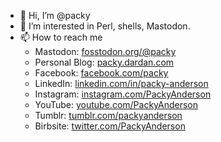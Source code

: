 - 👋 Hi, I’m @packy
- 👀 I’m interested in Perl, shells, Mastodon.
- 📫 How to reach me
  - Mastodon: <a rel="me" href="https://fosstodon.org/@packy">fosstodon.org/@packy</a>
  - Personal Blog: <a href="http://packy.dardan.com/" rel="me">packy.dardan.com</a>
  - Facebook: <a href="https://facebook.com/packy" rel="me">facebook.com/packy</a>
  - LinkedIn: <a href="https://www.linkedin.com/in/packy-anderson/" rel="me">linkedin.com/in/packy-anderson</a>
  - Instagram: <a href="https://www.instagram.com/PackyAnderson/" rel="me">instagram.com/PackyAnderson</a>
  - YouTube: <a href="https://www.youtube.com/PackyAnderson" rel="me">youtube.com/PackyAnderson</a>
  - Tumblr: <a href="https://www.tumblr.com/packyanderson" rel="me">tumblr.com/packyanderson</a>
  - Birbsite: <a href="https://twitter.com/PackyAnderson" rel="me">twitter.com/PackyAnderson</a>
<!---
- 🌱 I’m currently learning ...
- 💞️ I’m looking to collaborate on ...
 --->

<!---
packy/packy is a ✨ special ✨ repository because its `README.md` (this file) appears on your GitHub profile.
You can click the Preview link to take a look at your changes.
--->

